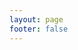 ```yaml
---
layout: page
footer: false
---
```


<ClientOnly>
  <ApiReference url="https://api.sigma.video/api/lrm/api-docs-json"/>
</ClientOnly>
